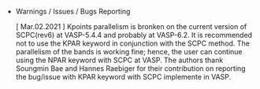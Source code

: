 
* Warnings / Issues / Bugs Reporting

  [ Mar.02.2021 ] Kpoints parallelism is bronken on the current version 
  of SCPC(rev6) at VASP-5.4.4 and probably at VASP-6.2. It is recommended 
  not to use the KPAR keyword in conjunction with the SCPC method.
  The parallelism of the bands is working fine; hence, the user can continue 
  using the NPAR keyword with SCPC at VASP. The authors thank Soungmin Bae 
  and Hannes Raebiger for their contribution on reporting the bug/issue 
  with KPAR keyword with SCPC implemente in VASP.

